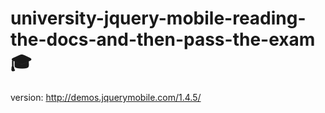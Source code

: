 # university-jquery-mobile-reading-the-docs-and-then-pass-the-exam :mortar_board:

version: http://demos.jquerymobile.com/1.4.5/
